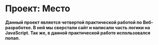 # Проект: Место
**Данный проект является четвертой практической работой по Веб-разработке. В ней мы сверстали сайт и написали часть логики на JavaScript. Так же, в данной практической работе использовался попап.**
